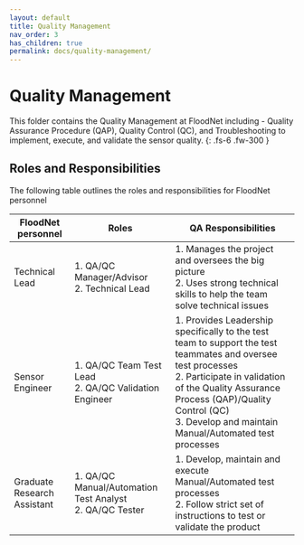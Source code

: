 ```yaml
---
layout: default
title: Quality Management
nav_order: 3
has_children: true
permalink: docs/quality-management/
---
```


# Quality Management

This folder contains the Quality Management at FloodNet including - Quality Assurance Procedure (QAP), Quality Control (QC), and Troubleshooting to implement, execute, and validate the sensor quality.
{: .fs-6 .fw-300 }


<h2>Roles and Responsibilities</h2>

The following table outlines the roles and responsibilities for FloodNet personnel

| FloodNet personnel          | Roles                                                     | QA Responsibilities                                          |
| --------------------------- | ------------------------------------------------------------ | ------------------------------------------------------------ |
| Technical Lead              | 1. QA/QC Manager/Advisor <br />2. Technical Lead             | 1. Manages the project and oversees the big picture<br />2. Uses strong technical skills to help the team solve technical issues |
| Sensor Engineer             | 1. QA/QC Team Test Lead <br />2. QA/QC Validation Engineer <br /> | 1. Provides Leadership specifically to the test team to support the test teammates and oversee test processes<br /> 2. Participate in validation of the Quality Assurance Process (QAP)/Quality Control (QC)<br /> 3. Develop and maintain Manual/Automated test processes |
| Graduate Research Assistant | 1. QA/QC Manual/Automation Test Analyst <br />2. QA/QC Tester | 1. Develop, maintain and execute Manual/Automated test processes <br />2. Follow strict set of instructions to test or validate the product |

